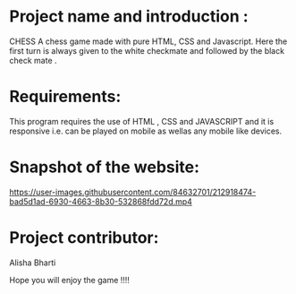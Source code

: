 # Project name and introduction :

CHESS
A chess game made with pure HTML, CSS and Javascript. Here the first turn is always given to the white checkmate and followed by the black check mate .

# Requirements:

This program requires the use of HTML , CSS and JAVASCRIPT and it is responsive i.e. can be played on mobile as wellas any mobile like devices.

# Snapshot of the website:

https://user-images.githubusercontent.com/84632701/212918474-bad5d1ad-6930-4663-8b30-532868fdd72d.mp4

# Project contributor:

Alisha Bharti

Hope you will enjoy the game !!!!
